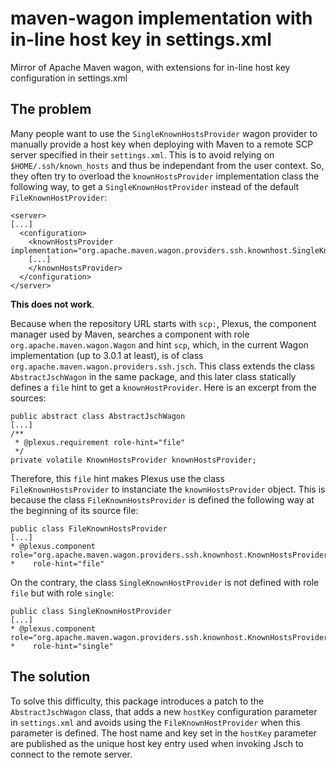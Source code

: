 # maven-wagon implementation with in-line host key in settings.xml

Mirror of Apache Maven wagon, with extensions for in-line host key configuration in settings.xml

## The problem

Many people want to use the `SingleKnownHostsProvider` wagon provider to manually provide a host key when deploying with Maven to a remote SCP server specified in their `settings.xml`. This is to avoid relying on `$HOME/.ssh/known_hosts` and thus be independant from the user context.
So, they often try to overload the `knownHostsProvider` implementation class the following way, to get a `SingleKnownHostProvider` instead of the default `FileKnownHostProvider`:

    <server>
    [...]
      <configuration>
        <knownHostsProvider implementation="org.apache.maven.wagon.providers.ssh.knownhost.SingleKnownHostProvider">
        [...]
        </knownHostsProvider>
      </configuration>
    </server>

**This does not work**.

Because when the repository URL starts with `scp:`, Plexus, the component manager used by Maven, searches a component with role `org.apache.maven.wagon.Wagon` and hint `scp`, which, in the current Wagon implementation (up to 3.0.1 at least), is of class `org.apache.maven.wagon.providers.ssh.jsch`. This class extends the class `AbstractJschWagon` in the same package, and this later class statically defines a `file` hint to get a `knownHostProvider`. Here is an excerpt from the sources:

    public abstract class AbstractJschWagon
    [...]
    /**
     * @plexus.requirement role-hint="file"
     */
    private volatile KnownHostsProvider knownHostsProvider;

Therefore, this `file` hint makes Plexus use the class `FileKnownHostsProvider` to instanciate the `knownHostsProvider` object. This is because the class `FileKnownHostsProvider` is defined the following way at the beginning of its source file:

    public class FileKnownHostsProvider
    [...]
    * @plexus.component role="org.apache.maven.wagon.providers.ssh.knownhost.KnownHostsProvider"
    *    role-hint="file"

On the contrary, the class `SingleKnownHostProvider` is not defined with role `file` but with role `single`:

    public class SingleKnownHostProvider
    [...]
    * @plexus.component role="org.apache.maven.wagon.providers.ssh.knownhost.KnownHostsProvider"
    *    role-hint="single"

## The solution

To solve this difficulty, this package introduces a patch to the `AbstractJschWagon` class, that adds a new `hostKey` configuration parameter in `settings.xml` and avoids using the `FileKnownHostProvider` when this parameter is defined. The host name and key set in the `hostKey` parameter are published as the unique host key entry used when invoking Jsch to connect to the remote server.

